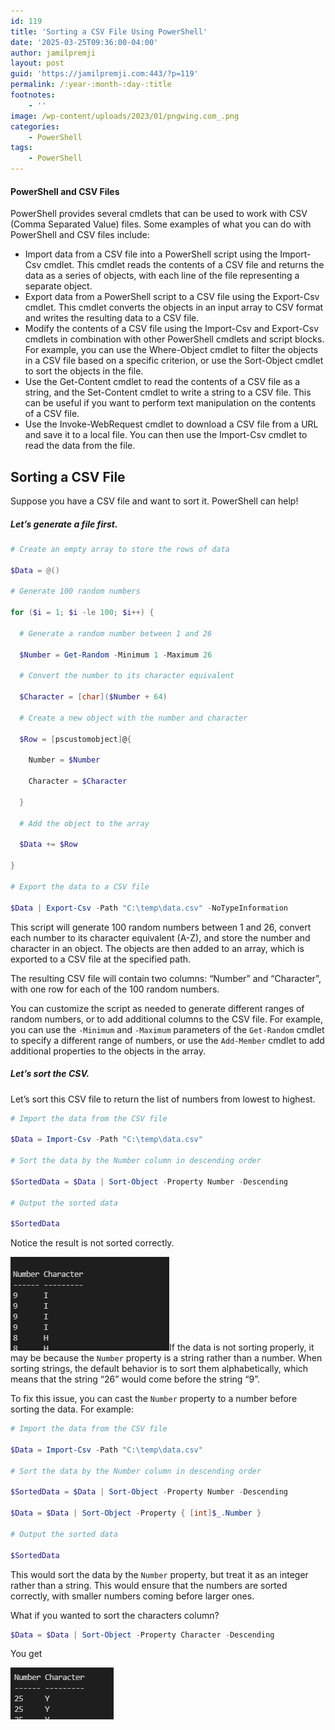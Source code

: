 ```yaml
---
id: 119
title: 'Sorting a CSV File Using PowerShell'
date: '2025-03-25T09:36:00-04:00'
author: jamilpremji
layout: post
guid: 'https://jamilpremji.com:443/?p=119'
permalink: /:year-:month-:day-:title
footnotes:
    - ''
image: /wp-content/uploads/2023/01/pngwing.com_.png
categories:
    - PowerShell
tags:
    - PowerShell
---
```


#### PowerShell and CSV Files

PowerShell provides several cmdlets that can be used to work with CSV (Comma Separated Value) files. Some examples of what you can do with PowerShell and CSV files include:

- Import data from a CSV file into a PowerShell script using the Import-Csv cmdlet. This cmdlet reads the contents of a CSV file and returns the data as a series of objects, with each line of the file representing a separate object.
- Export data from a PowerShell script to a CSV file using the Export-Csv cmdlet. This cmdlet converts the objects in an input array to CSV format and writes the resulting data to a CSV file.
- Modify the contents of a CSV file using the Import-Csv and Export-Csv cmdlets in combination with other PowerShell cmdlets and script blocks. For example, you can use the Where-Object cmdlet to filter the objects in a CSV file based on a specific criterion, or use the Sort-Object cmdlet to sort the objects in the file.
- Use the Get-Content cmdlet to read the contents of a CSV file as a string, and the Set-Content cmdlet to write a string to a CSV file. This can be useful if you want to perform text manipulation on the contents of a CSV file.
- Use the Invoke-WebRequest cmdlet to download a CSV file from a URL and save it to a local file. You can then use the Import-Csv cmdlet to read the data from the file.

## Sorting a CSV File

Suppose you have a CSV file and want to sort it. PowerShell can help!

##### Let’s generate a file first.

```powershell
# Create an empty array to store the rows of data

$Data = @()

# Generate 100 random numbers

for ($i = 1; $i -le 100; $i++) {

  # Generate a random number between 1 and 26

  $Number = Get-Random -Minimum 1 -Maximum 26

  # Convert the number to its character equivalent

  $Character = [char]($Number + 64)

  # Create a new object with the number and character

  $Row = [pscustomobject]@{

    Number = $Number

    Character = $Character

  }

  # Add the object to the array

  $Data += $Row

}

# Export the data to a CSV file

$Data | Export-Csv -Path "C:\temp\data.csv" -NoTypeInformation
```

This script will generate 100 random numbers between 1 and 26, convert each number to its character equivalent (A-Z), and store the number and character in an object. The objects are then added to an array, which is exported to a CSV file at the specified path.

The resulting CSV file will contain two columns: “Number” and “Character”, with one row for each of the 100 random numbers.

You can customize the script as needed to generate different ranges of random numbers, or to add additional columns to the CSV file. For example, you can use the `-Minimum` and `-Maximum` parameters of the `Get-Random` cmdlet to specify a different range of numbers, or use the `Add-Member` cmdlet to add additional properties to the objects in the array.

##### Let’s sort the CSV.

Let’s sort this CSV file to return the list of numbers from lowest to highest.

```powershell
# Import the data from the CSV file

$Data = Import-Csv -Path "C:\temp\data.csv"

# Sort the data by the Number column in descending order

$SortedData = $Data | Sort-Object -Property Number -Descending

# Output the sorted data

$SortedData
```

Notice the result is not sorted correctly.

![](assets/images/2022-12-SortedCSV.png)If the data is not sorting properly, it may be because the `Number` property is a string rather than a number. When sorting strings, the default behavior is to sort them alphabetically, which means that the string “26” would come before the string “9”.

To fix this issue, you can cast the `Number` property to a number before sorting the data. For example:

```powershell
# Import the data from the CSV file

$Data = Import-Csv -Path "C:\temp\data.csv"

# Sort the data by the Number column in descending order

$SortedData = $Data | Sort-Object -Property Number -Descending

$Data = $Data | Sort-Object -Property { [int]$_.Number }

# Output the sorted data

$SortedData
```

This would sort the data by the `Number` property, but treat it as an integer rather than a string. This would ensure that the numbers are sorted correctly, with smaller numbers coming before larger ones.

What if you wanted to sort the characters column?

```powershell
$Data = $Data | Sort-Object -Property Character -Descending
```

You get

![](assets/images/2022-12-SortedResult.png)